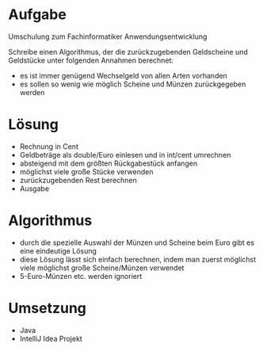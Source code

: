 # Aufgabe

Umschulung zum Fachinformatiker Anwendungsentwicklung

Schreibe einen Algorithmus, der die zurückzugebenden Geldscheine 
und Geldstücke unter folgenden Annahmen berechnet:
- es ist immer genügend Wechselgeld von allen Arten vorhanden
- es sollen so wenig wie möglich Scheine und Münzen zurückgegeben werden


# Lösung

- Rechnung in Cent
- Geldbeträge als double/Euro einlesen und in int/cent umrechnen
- absteigend mit dem größten Rückgabestück anfangen
- möglichst viele große Stücke verwenden
- zurückzugebenden Rest berechnen
- Ausgabe

# Algorithmus
- durch die spezielle Auswahl der Münzen und Scheine beim Euro gibt es eine eindeutige Lösung
- diese Lösung lässt sich einfach berechnen, 
 indem man zuerst möglichst viele möglichst große Scheine/Münzen verwendet
- 5-Euro-Münzen etc. werden ignoriert

# Umsetzung
- Java
- IntelliJ Idea Projekt
